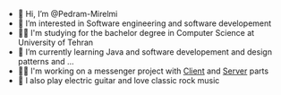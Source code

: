 - 👋 Hi, I’m @Pedram-Mirelmi
- 👀 I’m interested in Software engineering and software developement 
- 👨‍🎓 I'm studying for the bachelor degree in Computer Science at University of Tehran
- 🌱 I’m currently learning Java and software developement and design patterns and ...
- 👨‍💻 I'm working on a messenger project with [Client](https://github.com/Pedram-Mirelmi/PMessenger-Client) and [Server](https://github.com/Pedram-Mirelmi/PMessenger-Server) parts
- 🎸 I also play electric guitar and love classic rock music

<!---
Pedram-Mirelmi/Pedram-Mirelmi is a ✨ special ✨ repository because its `README.md` (this file) appears on your GitHub profile.
You can click the Preview link to take a look at your changes.
--->
